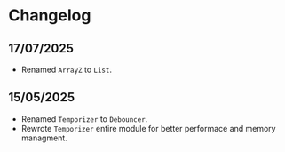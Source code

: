 # Changelog

## 17/07/2025

- Renamed `ArrayZ` to `List`.

## 15/05/2025

- Renamed `Temporizer` to `Debouncer`.
- Rewrote `Temporizer` entire module for better performace and memory managment.
